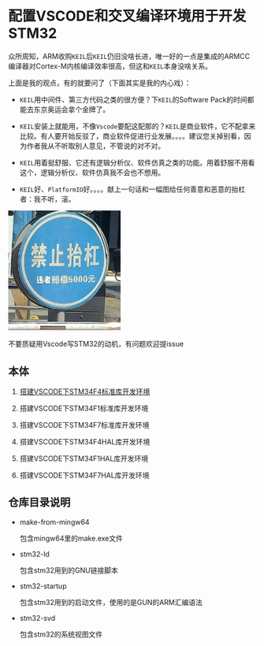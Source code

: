 # 配置VSCODE和交叉编译环境用于开发STM32

众所周知，ARM收购`KEIL`后`KEIL`仍旧没啥长进，唯一好的一点是集成的ARMCC编译器对Cortex-M内核编译效率很高，但这和`KEIL`本身没啥关系。

上面是我的观点，有的就要问了（下面其实是我的内心戏）：

- `KEIL`用中间件、第三方代码之类的很方便？下`KEIL`的Software Pack的时间都能去东京奥运会拿个金牌了。

- `KEIL`安装上就能用，不像`Vscode`要配这配那的？`KEIL`是商业软件，它不配拿来比较。有人要开始反驳了，商业软件促进行业发展。。。。建议您关掉别看，因为作者我从不听取别人意见，不管说的对不对。

- `KEIL`用着挺舒服、它还有逻辑分析仪、软件仿真之类的功能。用着舒服不用看这个，逻辑分析仪、软件仿真我不会也不想用。
- `KEIL`好、`PlatformIO`好。。。。献上一句话和一幅图给任何善意和恶意的抬杠者：我不听，滚。

<img src="readme.assets\b64da6adly1g810dup3qsj20j60khmzq.jpg" style="zoom: 33%;" />

不要质疑用Vscode写STM32的动机，有问题欢迎提issue

## 本体

1. [搭建VSCODE下STM34F4标准库开发环境](readme-stm32f4-mwlib)

2. 搭建VSCODE下STM34F1标准库开发环境

3. 搭建VSCODE下STM34F7标准库开发环境

4. 搭建VSCODE下STM34F4HAL库开发环境

5. 搭建VSCODE下STM34F1HAL库开发环境

6. 搭建VSCODE下STM34F7HAL库开发环境

## 仓库目录说明

- make-from-mingw64

  包含mingw64里的make.exe文件

- stm32-ld

  包含stm32用到的GNU链接脚本

- stm32-startup

  包含stm32用到的启动文件，使用的是GUN的ARM汇编语法

- stm32-svd

  包含stm32的系统视图文件

